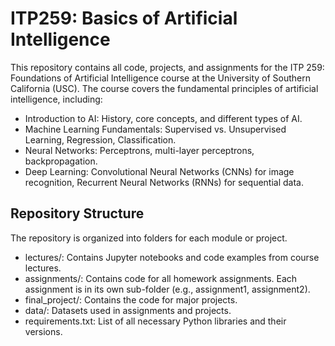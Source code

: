 # ITP259: Basics of Artificial Intelligence
This repository contains all code, projects, and assignments for the ITP 259: Foundations of Artificial Intelligence course at the University of Southern California (USC). The course covers the fundamental principles of artificial intelligence, including:

- Introduction to AI: History, core concepts, and different types of AI.
- Machine Learning Fundamentals: Supervised vs. Unsupervised Learning, Regression, Classification.
- Neural Networks: Perceptrons, multi-layer perceptrons, backpropagation.
- Deep Learning: Convolutional Neural Networks (CNNs) for image recognition, Recurrent Neural Networks (RNNs) for sequential data.

## Repository Structure
The repository is organized into folders for each module or project.
- lectures/: Contains Jupyter notebooks and code examples from course lectures.
- assignments/: Contains code for all homework assignments. Each assignment is in its own sub-folder (e.g., assignment1, assignment2).
- final_project/: Contains the code for major projects.
- data/: Datasets used in assignments and projects.
- requirements.txt: List of all necessary Python libraries and their versions.

